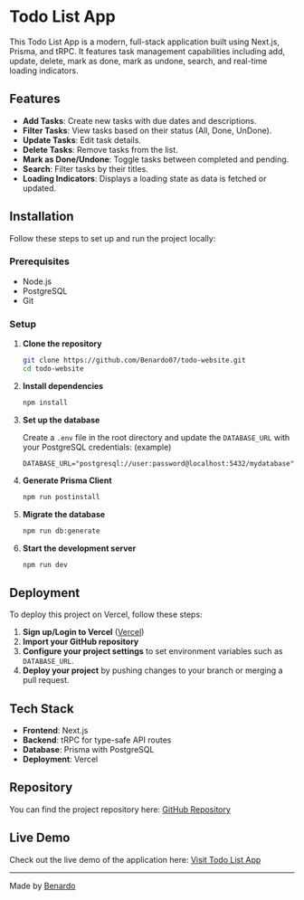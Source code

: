 # Todo List App

This Todo List App is a modern, full-stack application built using Next.js, Prisma, and tRPC. It features task management capabilities including add, update, delete, mark as done, mark as undone, search, and real-time loading indicators.

## Features

- **Add Tasks**: Create new tasks with due dates and descriptions.
- **Filter Tasks**: View tasks based on their status (All, Done, UnDone).
- **Update Tasks**: Edit task details.
- **Delete Tasks**: Remove tasks from the list.
- **Mark as Done/Undone**: Toggle tasks between completed and pending.
- **Search**: Filter tasks by their titles.
- **Loading Indicators**: Displays a loading state as data is fetched or updated.

## Installation

Follow these steps to set up and run the project locally:

### Prerequisites

- Node.js
- PostgreSQL
- Git

### Setup

1. **Clone the repository**

    ```bash
    git clone https://github.com/Benardo07/todo-website.git
    cd todo-website
    ```

2. **Install dependencies**

    ```bash
    npm install
    ```

3. **Set up the database**

    Create a `.env` file in the root directory and update the `DATABASE_URL` with your PostgreSQL credentials:
    (example)
    ```plaintext
    DATABASE_URL="postgresql://user:password@localhost:5432/mydatabase"
    ```

4. **Generate Prisma Client**

    ```bash
    npm run postinstall
    ```

5. **Migrate the database**

    ```bash
    npm run db:generate
    ```

6. **Start the development server**

    ```bash
    npm run dev
    ```

## Deployment

To deploy this project on Vercel, follow these steps:

1. **Sign up/Login to Vercel** ([Vercel](https://vercel.com))
2. **Import your GitHub repository**
3. **Configure your project settings** to set environment variables such as `DATABASE_URL`.
4. **Deploy your project** by pushing changes to your branch or merging a pull request.

## Tech Stack

- **Frontend**: Next.js
- **Backend**: tRPC for type-safe API routes
- **Database**: Prisma with PostgreSQL
- **Deployment**: Vercel

## Repository

You can find the project repository here:
[GitHub Repository](https://github.com/Benardo07/todo-website)

## Live Demo

Check out the live demo of the application here:
[Visit Todo List App](https://todo-website-alpha.vercel.app/)

---

Made by [Benardo](https://github.com/Benardo07)
